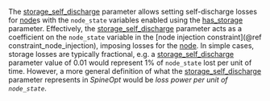 The [storage\_self\_discharge](@ref) parameter allows setting self-discharge losses for [node](@ref)s
with the `node_state` variables enabled using the [has\_storage](@ref) parameter.
Effectively, the [storage\_self\_discharge](@ref) parameter acts as a coefficient on the `node_state` variable in the
[node injection constraint](@ref constraint_node_injection), imposing losses for the [node](@ref).
In simple cases, storage losses are typically fractional,
e.g. a [storage\_self\_discharge](@ref) parameter value of 0.01 would represent 1% of `node_state` lost per unit of time.
However, a more general definition of what the [storage\_self\_discharge](@ref) parameter represents in *SpineOpt*
would be *loss power per unit of `node_state`*.
